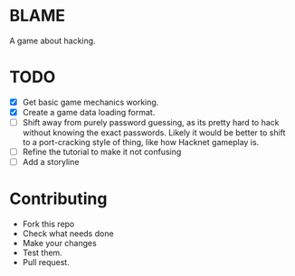 # BLAME
A game about hacking.

# TODO
- [x] Get basic game mechanics working.
- [x] Create a game data loading format.
- [ ] Shift away from purely password guessing, as its pretty hard to hack without knowing the exact passwords. Likely it would be better to shift to a port-cracking style of thing, like how Hacknet gameplay is.
- [ ] Refine the tutorial to make it not confusing
- [ ] Add a storyline

# Contributing
- Fork this repo
- Check what needs done
- Make your changes
- Test them.
- Pull request. 
